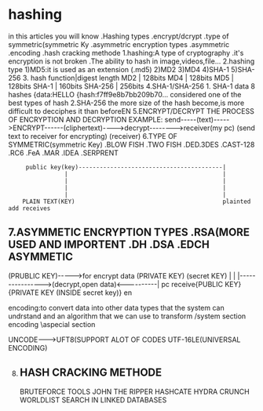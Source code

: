 # hashing
  in this articles you will know .Hashing types .encrypt/dcrypt .type of symmetric(symmetric Ky .asymmetric encryption types .asymmetric .encoding .hash cracking methode
1.hashing:A type of cryptography
                .it's encryption is not broken
                .The ability to hash in image,videos,file...
2.hashing type
   1)MD5:it is used as an extension (.md5)
    2)MD2
    3)MD4
    4)SHA-1
    5)SHA-256
3.
       hash function|digest length
             MD2        |   128bits
             MD4        |   128bits
             MD5        |   128bits
             SHA-1      |   160bits
             SHA-256    |   256bits
4.SHA-1/SHA-256
      1. SHA-1 data 8 hashes
{data:HELLO
{hash:f7ff9e8b7bb209b70...
considered one of the best types of hash
      2.SHA-256
          the more size of the hash become,is more difficult to decciphes it than beforeEN
5.ENCRYPT/DECRYPT
THE PROCESS OF ENCRYPTION AND DECRYPTION
EXAMPLE:
         send-----(text)----->ENCRYPT------(cliphertext)---->decrypt-------->receiver(my pc)
 (send text to receiver for encrypting)           (receiver)
6.TYPE OF SYMMETRIC(symmetric Key)
  .BLOW FISH
  .TWO FISH
  .DED.3DES
  .CAST-128
  .RC6
  .FeA
  .MAR
  .IDEA 
  .SERPRENT
  
       
         public key(key)-----------------------------------------|
                    |                                            |
                    |                                            |
                    |                                            | 
                    |                                            |
        PLAIN TEXT(KEY)                                          plainted add receives
        
7.ASYMMETIC ENCRYPTION TYPES
   .RSA(MORE USED AND IMPORTENT
   .DH
   .DSA
   .EDCH
ASYMMETIC
----------
(PRUBLIC KEY)----->for encrypt data (PRIVATE KEY)                   (secret KEY)
                          |                                               |
                          |---------------->(decrypt,open data)<----------|
                                      pc receive{PUBLIC KEY}{PRIVATE KEY (INSIDE secret key)}
en


encoding:to convert data into other data types that the system can undrstand and an algorithm that we can use to transform
                            /system section
                    encoding
                            \aspecial section
                            
UNCODE--->UFT8(SUPPORT ALOT OF CODES
          UTF-16LE(UNIVERSAL ENCODING)
          
          
8) HASH CRACKING METHODE
   ----------------------
   BRUTEFORCE TOOLS
   JOHN THE RIPPER
   HASHCATE
   HYDRA
   CRUNCH
   WORLDLIST
   SEARCH IN LINKED DATABASES
          
